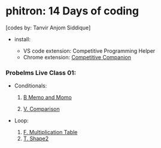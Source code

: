 # phitron: 14 Days of coding

[codes by: Tanvir Anjom Siddique]

- install:

  - VS code extension: Competitive Programming Helper
  - Chrome extension: [Competitive Companion](https://chromewebstore.google.com/detail/competitive-companion/cjnmckjndlpiamhfimnnjmnckgghkjbl)

### Probelms Live Class 01:

- Conditionals:

  1. [B Memo and Momo](https://codeforces.com/group/MWSDmqGsZm/contest/326175/problem/B)

  2. [V. Comparison](https://codeforces.com/group/MWSDmqGsZm/contest/219158/problem/V)

- Loop:
  1. [F. Multiplication Table](https://codeforces.com/group/MWSDmqGsZm/contest/219432/problem/F)
  2. [T. Shape2](https://codeforces.com/group/MWSDmqGsZm/contest/219432/problem/T)
